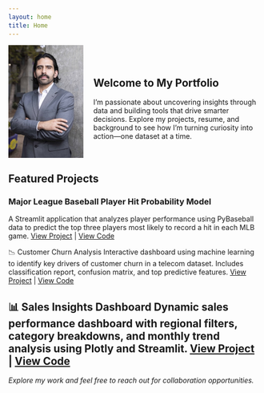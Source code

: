 ```yaml
---
layout: home
title: Home
---
```

<div style="display: flex; align-items: center; gap: 20px;">
  <img src="headshot.jpg" alt="Headshot" width="150">
  <div style="text-align: left;">
    <h2 style="text-align: left;">Welcome to My Portfolio</h2>
    I’m passionate about uncovering insights through data and building tools that drive smarter decisions.  
    Explore my projects, resume, and background to see how I’m turning curiosity into action—one dataset at a time.
  </div>
</div>





## Featured Projects

### Major League Baseball Player Hit Probability Model
A Streamlit application that analyzes player performance using PyBaseball data to predict the top three players most likely to record a hit in each MLB game.
[View Project](your-streamlit-link) | [View Code](https://github.com/RuizOsvaldo/mlb_prop_predictor)

📉 Customer Churn Analysis
Interactive dashboard using machine learning to identify key drivers of customer churn in a telecom dataset. Includes classification report, confusion matrix, and top predictive features.
[View Project]() | [View Code]()

📊 Sales Insights Dashboard
Dynamic sales performance dashboard with regional filters, category breakdowns, and monthly trend analysis using Plotly and Streamlit.
[View Project]() | [View Code]()
---

*Explore my work and feel free to reach out for collaboration opportunities.*
